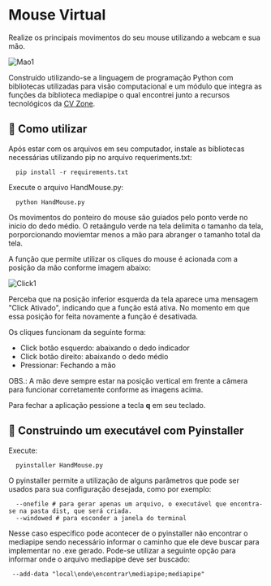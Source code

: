 # Mouse Virtual

Realize os principais movimentos do seu mouse utilizando a webcam e sua mão.

![Mao1](https://user-images.githubusercontent.com/81125536/232862028-0ae77373-80c9-4010-aad2-568b5dc86213.png)

Construído utilizando-se a linguagem de programação Python com bibliotecas utilizadas para visão computacional e um módulo que integra as funções da biblioteca mediapipe o qual encontrei junto a recursos tecnológicos da [CV Zone](https://www.computervision.zone/).

## :wrench: Como utilizar

Após estar com os arquivos em seu computador, instale as bibliotecas necessárias utilizando pip no arquivo requeriments.txt:
      
      pip install -r requirements.txt

Execute o arquivo HandMouse.py:

      python HandMouse.py
      
Os movimentos do ponteiro do mouse são guiados pelo ponto verde no inicio do dedo médio. O retaângulo verde na tela delimita o tamanho da tela, porporcionando moviemtar menos a mão para abranger o tamanho total da tela.

A função que permite utilizar os cliques do mouse é acionada com a posição da mão conforme imagem abaixo:

![Click1](https://user-images.githubusercontent.com/81125536/232878386-8a43ab55-6bea-4289-81e2-d95fdd86a2de.png)

Perceba que na posição inferior esquerda da tela aparece uma mensagem "Click Ativado", indicando que a função está ativa. No momento em que essa posição for feita novamente a função é desativada.

Os cliques funcionam da seguinte forma:

  * Click botão esquerdo: abaixando o dedo indicador
  * Click botão direito: abaixando o dedo médio
  * Pressionar: Fechando a mão
 
 OBS.: A mão deve sempre estar na posição vertical em frente a câmera para funcionar corretamente conforme as imagens acima.
 
 Para fechar a aplicação pessione a tecla **q** em seu teclado.

## :hammer: Construindo um executável com Pyinstaller

Execute:

      pyinstaller HandMouse.py
      
O pyinstaller permite a utilização de alguns parâmetros que pode ser usados para sua configuração desejada, como por exemplo:

      --onefile # para gerar apenas um arquivo, o executável que encontra-se na pasta dist, que será criada.
      --windowed # para esconder a janela do terminal

Nesse caso específico pode acontecer de o pyinstaller não encontrar o mediapipe sendo necessário informar o caminho que ele deve buscar para implementar no .exe gerado. Pode-se utilizar a seguinte opção para informar onde o arquivo mediapipe deve ser buscado:

     --add-data "local\onde\encontrar\mediapipe;mediapipe"
 

